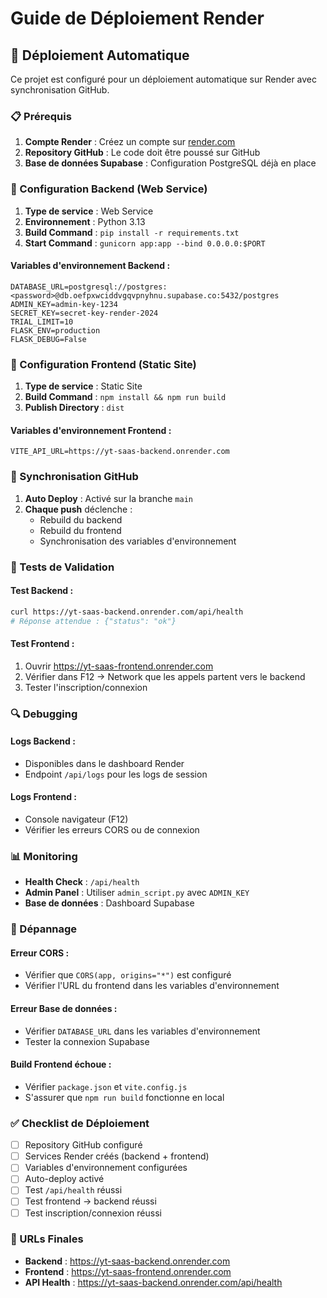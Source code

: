 # Guide de Déploiement Render

## 🚀 Déploiement Automatique

Ce projet est configuré pour un déploiement automatique sur Render avec synchronisation GitHub.

### 📋 Prérequis

1. **Compte Render** : Créez un compte sur [render.com](https://render.com)
2. **Repository GitHub** : Le code doit être poussé sur GitHub
3. **Base de données Supabase** : Configuration PostgreSQL déjà en place

### 🔧 Configuration Backend (Web Service)

1. **Type de service** : Web Service
2. **Environnement** : Python 3.13
3. **Build Command** : `pip install -r requirements.txt`
4. **Start Command** : `gunicorn app:app --bind 0.0.0.0:$PORT`

#### Variables d'environnement Backend :
```
DATABASE_URL=postgresql://postgres:<password>@db.oefpxwciddvgqvpnyhnu.supabase.co:5432/postgres
ADMIN_KEY=admin-key-1234
SECRET_KEY=secret-key-render-2024
TRIAL_LIMIT=10
FLASK_ENV=production
FLASK_DEBUG=False
```

### 🎨 Configuration Frontend (Static Site)

1. **Type de service** : Static Site
2. **Build Command** : `npm install && npm run build`
3. **Publish Directory** : `dist`

#### Variables d'environnement Frontend :
```
VITE_API_URL=https://yt-saas-backend.onrender.com
```

### 🔄 Synchronisation GitHub

1. **Auto Deploy** : Activé sur la branche `main`
2. **Chaque push** déclenche :
   - Rebuild du backend
   - Rebuild du frontend
   - Synchronisation des variables d'environnement

### 🧪 Tests de Validation

#### Test Backend :
```bash
curl https://yt-saas-backend.onrender.com/api/health
# Réponse attendue : {"status": "ok"}
```

#### Test Frontend :
1. Ouvrir https://yt-saas-frontend.onrender.com
2. Vérifier dans F12 → Network que les appels partent vers le backend
3. Tester l'inscription/connexion

### 🔍 Debugging

#### Logs Backend :
- Disponibles dans le dashboard Render
- Endpoint `/api/logs` pour les logs de session

#### Logs Frontend :
- Console navigateur (F12)
- Vérifier les erreurs CORS ou de connexion

### 📊 Monitoring

- **Health Check** : `/api/health`
- **Admin Panel** : Utiliser `admin_script.py` avec `ADMIN_KEY`
- **Base de données** : Dashboard Supabase

### 🚨 Dépannage

#### Erreur CORS :
- Vérifier que `CORS(app, origins="*")` est configuré
- Vérifier l'URL du frontend dans les variables d'environnement

#### Erreur Base de données :
- Vérifier `DATABASE_URL` dans les variables d'environnement
- Tester la connexion Supabase

#### Build Frontend échoue :
- Vérifier `package.json` et `vite.config.js`
- S'assurer que `npm run build` fonctionne en local

### ✅ Checklist de Déploiement

- [ ] Repository GitHub configuré
- [ ] Services Render créés (backend + frontend)
- [ ] Variables d'environnement configurées
- [ ] Auto-deploy activé
- [ ] Test `/api/health` réussi
- [ ] Test frontend → backend réussi
- [ ] Test inscription/connexion réussi

### 🎯 URLs Finales

- **Backend** : https://yt-saas-backend.onrender.com
- **Frontend** : https://yt-saas-frontend.onrender.com
- **API Health** : https://yt-saas-backend.onrender.com/api/health
